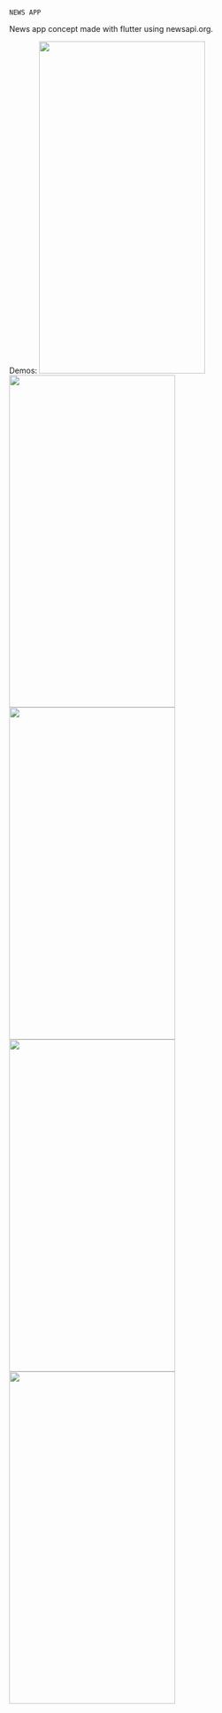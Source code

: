                                                                            NEWS APP

News app concept made with flutter using newsapi.org.

Demos:
<img src="https://user-images.githubusercontent.com/56259590/194857466-265b7f0f-d99f-4a91-9356-1c9b5c537b3e.jpg" width="300" height="600">
<img src="https://user-images.githubusercontent.com/56259590/194857512-96f9c5b8-718a-4213-9cf2-d294894bc291.jpg" width="300" height="600">
<img src="https://user-images.githubusercontent.com/56259590/194857548-496fcc77-8352-45b1-b409-3ac9b199bf0d.jpg" width="300" height="600">
<img src="https://user-images.githubusercontent.com/56259590/194857486-a2ba209c-1373-4ee9-bd37-07d69ed87fea.jpg" width="300" height="600">
<img src="https://user-images.githubusercontent.com/56259590/194857532-1c5f60b8-6fc0-4267-86b1-46dd260e9ce5.jpg" width="300" height="600">



